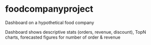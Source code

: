 # foodcompanyproject
Dashboard on a hypothetical food company 

Dashboard shows descriptive stats (orders, revenue, discount), TopN charts, forecasted figures for number of order & revenue
